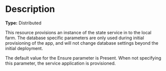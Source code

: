 # Description

**Type:** Distributed

This resource provisions an instance of the state service in to the local farm.
The database specific parameters are only used during initial provisioning of
the app, and will not change database settings beyond the initial deployment.

The default value for the Ensure parameter is Present. When not specifying this
parameter, the service application is provisioned.
